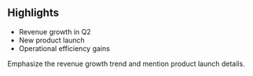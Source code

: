 <section>
  <h2>Highlights</h2>
  <ul>
    <li class="fragment">Revenue growth in Q2</li>
    <li class="fragment">New product launch</li>
    <li class="fragment">Operational efficiency gains</li>
  </ul>
  <aside class="notes">
    Emphasize the revenue growth trend and mention product launch details.
  </aside>
</section>
